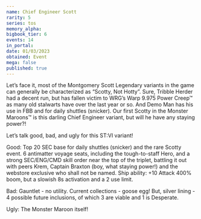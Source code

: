 ```yaml
---
name: Chief Engineer Scott
rarity: 5
series: tos
memory_alpha:
bigbook_tier: 6
events: 14
in_portal:
date: 01/03/2023
obtained: Event
mega: false
published: true
---
```


Let’s face it, most of the Montgomery Scott Legendary variants in the game can generally be characterized as “Scotty, Not Hotty”.  Sure, Tribble Herder had a decent run, but has fallen victim to WRG’s Warp 9.975 Power Creep™ as many old stalwarts have over the last year or so.  And Demo Man has his use in FBB and for daily shuttles (snicker).  Our first Scotty in the Monster Maroons™ is this darling Chief Engineer variant, but will he have any staying power?!

Let’s talk good, bad, and ugly for this ST:VI variant!

Good: Top 20 SEC base for daily shuttles (snicker) and the rare Scotty event.  6 antimatter voyage seats, including the tough-to-staff Hero, and a strong SEC/ENG/CMD skill order near the top of the triplet, battling it out with peers Krem, Captain Braxton (boy, what staying power!) and the webstore exclusive who shall not be named.  Ship ability: +10 Attack 400% boom, but a slowish 8s activation and a 2 use limit.

Bad: Gauntlet - no utility.  Current collections - goose egg!  But, silver lining - 4 possible future inclusions, of which 3 are viable and 1 is Desperate.

Ugly: The Monster Maroon itself!
